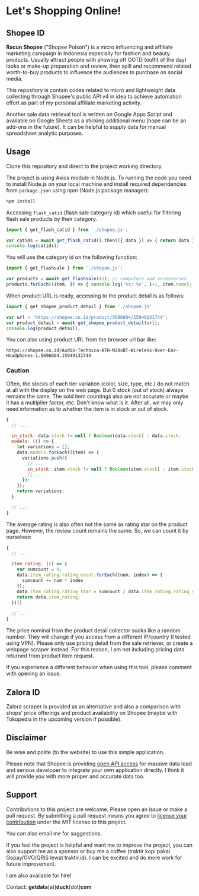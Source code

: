 # Let's Shopping Online!

## Shopee ID

**Racun Shopee** ("Shopee Poison") is a micro influencing and affiliate marketing campaign in Indonesia especially for fashion and beauty products. Usually attract people with showing off OOTD (outfit of the day) looks or make-up preparation and review, then spill and recommend related worth-to-buy products to influence the audiences to purchase on social media.

This repository is contain codes related to micro and lightweight data collecting through Shopee's public API v4 in idea to achieve automation effort as part of my personal affiliate marketing activity.

Another sale data retrieval tool is written on Google Apps Script and available on Google Sheets as a sticking additional menu (hope can be an add-ons in the future). It can be helpful to supply data for manual spreadsheet analytic purposes.

## Usage

Clone this repository and direct to the project working directory.

The project is using Axios module in Node.js. To running the code you need to install Node.js on your local machine and install required dependencies from `package.json` using npm (Node.js package manager):

```bash
npm install
```

Accessing `flash_catid` (flash sale category id) which useful for filtering flash sale products by their category.

```js
import { get_flash_catid } from './shopee.js';

var catids = await get_flash_catid().then(({ data }) => { return data });
console.log(catids);
```

You will use the category id on the following function:

```js
import { get_flashsale } from './shopee.js';

var products = await get_flashsale(41); // computers and accessories
products.forEach((item, i) => { console.log('%s: %s', i+1, item.name); });
```

When product URL is ready, accessing to the product detail is as follows:

```js
import { get_shopee_product_detail } from './shopee.js'

var url = 'https://shopee.co.id/product/5696604/15949131744';
var product_detail = await get_shopee_product_detail(url);
console.log(product_detail);
```

You can also using product URL from the browser url bar like:

```
https://shopee.co.id/Audio-Technica-ATH-M20xBT-Wireless-Over-Ear-Headphones-i.5696604.15949131744
```

### Caution

Often, the stocks of each tier variation (color, size, type, etc.) do not match at all with the display on the web page. But 0 stock (out of stock) always remains the same. The sold item countings also are not accurate or maybe it has a multiplier factor, etc. Don't know what is it. After all, we may only need information as to whether the item is in stock or out of stock.

```js
{
  // ...

  in_stock: data.stock != null ? Boolean(data.stock) : data.stock,
  models: (() => {
    let variations = [];
    data.models.forEach((item) => {
      variations.push({
        // ...
        in_stock: item.stock != null ? Boolean(item.stock) : item.stock,
        // ...
      });
    });
    return variations;
  }

  // ...
}
```

The average rating is also often not the same as rating star on the product page. However, the review count remains the same. So, we can count it by ourselves:

```js
{
  // ...

  item_rating: (() => {
    var sumcount = 0;
    data.item_rating.rating_count.forEach((num, index) => {
      sumcount += num * index
    });
    data.item_rating.rating_star = sumcount / data.item_rating.rating_count[0];
    return data.item_rating;
  })()
  
  // ...
}
```

The price nominal from the product detail collector sucks like a random number. They will change if you access from a different IP/country (I tested using VPN). Please only use pricing detail from the sale retriever, or create a webpage scraper instead. For this reason, I am not including pricing data returned from product item request.

If you experience a different behavior when using this tool, please comment with opening an issue.

## Zalora ID

Zalora scraper is provided as an alternative and also a comparison with shops' price offerings and product availability on Shopee (maybe with Tokopedia in the upcoming version if possible).

## Disclaimer

Be wise and polite (to the website) to use this simple application.

Please note that Shopee is providing [open API access](https://open.shopee.com/) for massive data load and serious developer to integrate your own application directly. I think it will provide you with more proper and accurate data too.

## Support

Contributions to this project are welcome. Please open an issue or make a pull request. By submitting a pull request means you agree to [license your contribution](LICENSE) under the MIT license to this project.

You can also email me for suggestions.

If you feel the project is helpful and want me to improve the project, you can also support me as a sponsor or buy me a coffee (traktir kopi pakai Gopay/OVO/QRIS lewat traktir.id). I can be excited and do more work for future improvement.

I am also available for hire!

Contact: **getdata**[at]**duck**[dot]**com**
